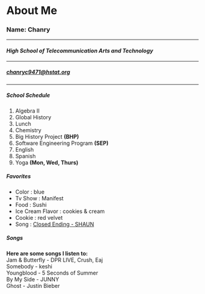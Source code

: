 # About Me
### Name: Chanry 
---
#### _High School of Telecommunication Arts and Technology_
---
##### chanryc9471@hstat.org
---
##### School Schedule 
1. Algebra II
2. Global History
3. Lunch
4. Chemistry
5. Big History Project **(BHP)**
6. Software Engineering Program **(SEP)**
7. English
8. Spanish
9. Yoga **(Mon, Wed, Thurs)**

##### Favorites
* Color : blue 
* Tv Show : Manifest 
* Food : Sushi 
* Ice Cream Flavor : cookies & cream 
* Cookie : red velvet
* Song : [Closed Ending - SHAUN](https://youtu.be/sJP8h6AuGE4)

##### Songs 
**Here are some songs I listen to:**  
Jam & Butterfly - DPR LIVE, Crush, Eaj  
Somebody - keshi  
Youngblood - 5 Seconds of Summer  
By My Side - JUNNY  
Ghost - Justin Bieber
